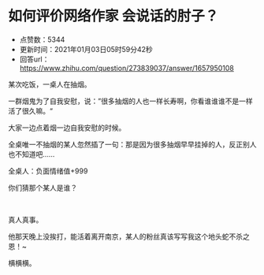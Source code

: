 # 如何评价网络作家 会说话的肘子？
- 点赞数：5344
- 更新时间：2021年01月03日05时59分42秒
- 回答url：https://www.zhihu.com/question/273839037/answer/1657950108
<body>
 <p data-pid="jszyjF2F">某次吃饭，一桌人在抽烟。</p>
 <p data-pid="ueiofMsL">一群烟鬼为了自我安慰，说：”很多抽烟的人也一样长寿啊，你看谁谁谁不是一样活了很久嘛。“</p>
 <p data-pid="xL6k1SFZ">大家一边点着烟一边自我安慰的时候。</p>
 <p data-pid="QlEk4a_T">全桌唯一不抽烟的某人忽然插了一句：那是因为很多抽烟早早挂掉的人，反正别人也不知道吧……</p>
 <p data-pid="WMM2yDhM">全桌人：负面情绪值+999</p>
 <p data-pid="2VAP_qzV">你们猜那个某人是谁？</p>
 <p class="ztext-empty-paragraph"><br></p>
 <p data-pid="52deQy05">真人真事。</p>
 <p data-pid="4zYWmB9c">他那天晚上没挨打，能活着离开南京，某人的粉丝真该写写我这个地头蛇不杀之恩！~</p>
 <p data-pid="YwltbiMo">横横横。</p>
 <p></p>
</body>